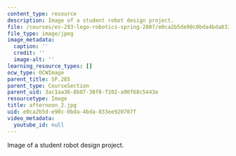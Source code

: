 ```yaml
---
content_type: resource
description: Image of a student robot design project.
file: /courses/es-293-lego-robotics-spring-2007/e0ca2b5de90c0bda4bda833ee920707f_afternoon_2.jpg
file_type: image/jpeg
image_metadata:
  caption: ''
  credit: ''
  image-alt: ''
learning_resource_types: []
ocw_type: OCWImage
parent_title: SP.285
parent_type: CourseSection
parent_uid: 3ac1aa36-8b07-38f8-f202-a90f68c5443e
resourcetype: Image
title: afternoon_2.jpg
uid: e0ca2b5d-e90c-0bda-4bda-833ee920707f
video_metadata:
  youtube_id: null
---
```

Image of a student robot design project.